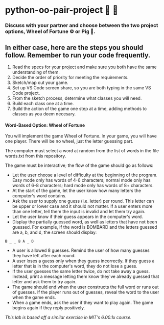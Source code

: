# python-oo-pair-project 🐍 🙌

### Discuss with your partner and choose between the two project options, Wheel of Fortune ⚙️ or Pig 🎲.

## In either case, here are the steps you should follow. Remember to run your code frequently.
1. Read the specs for your project and make sure you both have the same understanding of them.
2. Decide the order of priority for meeting the requirements.
3. Sketch/map out your game.
4. Set up VS Code screen share, so you are both typing in the same VS Code project.
5. From the sketch process, determine what classes you will need.
6. Build each class one at a time.
7. Build the action of the game one step at a time, adding methods to classes as you deem necesary. 

#### Word-Based Option: Wheel of Fortune

You will implement the game Wheel of Fortune. In your game, you will have one player.
There will be no wheel, just the letter guessing part.

The computer must select a word at random from the list of words in the file words.txt from this repository.

The game must be interactive; the flow of the game should go as follows:

- Let the user choose a level of difficulty at the beginning of the program. Easy mode only has words of 4-6 characters; normal mode only has words of 6-8 characters; hard mode only has words of 8+ characters.
- At the start of the game, let the user know how many letters the computer's word contains.
- Ask the user to supply one guess (i.e. letter) per round. This letter can be upper or lower case and it should not matter. If a user enters more than one letter, tell them the input is invalid and let them try again.
- Let the user know if their guess appears in the computer's word.
- Display the partially guessed word, as well as letters that have not been guessed. For example, if the word is BOMBARD and the letters guessed are a, b, and d, the screen should display:

`B _ _ B A _ D`

- A user is allowed 8 guesses. Remind the user of how many guesses they have left after each round.
- A user loses a guess only when they guess incorrectly. If they guess a letter that is in the computer's word, they do not lose a guess.
- If the user guesses the same letter twice, do not take away a guess. Instead, print a message letting them know they've already guessed that letter and ask them to try again.
- The game should end when the user constructs the full word or runs out of guesses. If the player runs out of guesses, reveal the word to the user when the game ends.
- When a game ends, ask the user if they want to play again. The game begins again if they reply positively.

_This lab is based off a similar exercise in MIT's 6.00.1x course._

